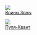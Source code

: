 ![](/books/sf_action/Алексей%20Бобл/Воины%20Зоны.jpg)  
[Воины Зоны](/books/sf_action/Алексей%20Бобл/Воины%20Зоны)

![](/books/sf_action/Алексей%20Бобл/Пуля-Квант.jpg)  
[Пуля-Квант](/books/sf_action/Алексей%20Бобл/Пуля-Квант)
